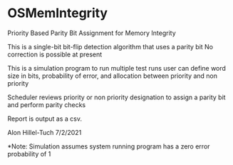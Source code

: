 # OSMemIntegrity
Priority Based Parity Bit Assignment for Memory Integrity


This is a single-bit bit-flip detection algorithm that uses a parity bit
No correction is possible at present

This is a simulation program to run multiple test runs
user can define word size in bits, probability of error, and allocation between priority and non priority

Scheduler reviews priority or non priority designation to assign a parity bit and perform parity checks

Report is output as a csv.

Alon Hillel-Tuch 7/2/2021

*Note: Simulation assumes system running program has a zero error probability of 1
